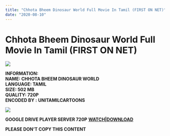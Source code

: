 ```yaml
---
title: "Chhota Bheem Dinosaur World Full Movie In Tamil (FIRST ON NET)"
date: "2020-08-10"
---
```


# Chhota Bheem Dinosaur World Full Movie In Tamil (FIRST ON NET)

[![](https://1.bp.blogspot.com/-2nv5UCdwOGM/XxWClSdKC4I/AAAAAAAACC0/OW4fRVskhBsqN_K1MXtCPtq1Z_oaHIV2gCLcBGAsYHQ/w400-h226/Chhota{c48f4630022c0d57354920639953d21a0626fbbe35cb91b826b45669a52e752e}2BBheem{c48f4630022c0d57354920639953d21a0626fbbe35cb91b826b45669a52e752e}2BDinosaur{c48f4630022c0d57354920639953d21a0626fbbe35cb91b826b45669a52e752e}2BWorld.jpg)](https://1.bp.blogspot.com/-2nv5UCdwOGM/XxWClSdKC4I/AAAAAAAACC0/OW4fRVskhBsqN_K1MXtCPtq1Z_oaHIV2gCLcBGAsYHQ/s1041/Chhota{c48f4630022c0d57354920639953d21a0626fbbe35cb91b826b45669a52e752e}2BBheem{c48f4630022c0d57354920639953d21a0626fbbe35cb91b826b45669a52e752e}2BDinosaur{c48f4630022c0d57354920639953d21a0626fbbe35cb91b826b45669a52e752e}2BWorld.jpg)

**INFORMATION:  
NAME: CHHOTA BHEEM DINOSAUR WORLD  
LANGUAGE: TAMIL  
SIZE: 502 MB  
QUALITY: 720P  
ENCODED BY :** **UNITAMILCARTOONS**

[![](https://1.bp.blogspot.com/-IJltAAR8eQQ/XxWDQ-Za60I/AAAAAAAACC8/3-DXQXsnwrwYcjFwU9yG7DBsa3J3DpvvgCLcBGAsYHQ/w400-h225/nn.jpg)](https://1.bp.blogspot.com/-IJltAAR8eQQ/XxWDQ-Za60I/AAAAAAAACC8/3-DXQXsnwrwYcjFwU9yG7DBsa3J3DpvvgCLcBGAsYHQ/s1280/nn.jpg)

**GOOGLE DRIVE PLAYER SERVER 720P**  **[WATCH](https://gplinks.co/xndS7F3z)|[DOWNLOAD](https://gplinks.co/foihTOqA)**

**PLEASE DON’T COPY THIS CONTENT**
